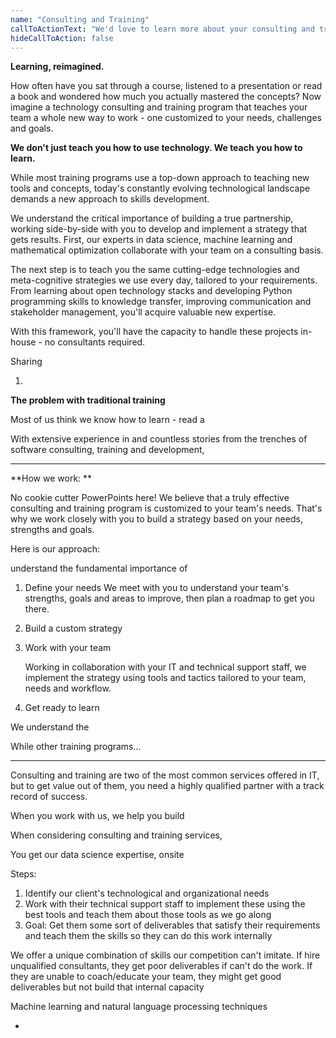 ```yaml
---
name: "Consulting and Training"
callToActionText: "We'd love to learn more about your consulting and training needs. Contact us today."
hideCallToAction: false
---
```


**Learning, reimagined.**

How often have you sat through a course, listened to a presentation or read a book and wondered how much you actually mastered the concepts? Now imagine a technology consulting and training program that teaches your team a whole new way to work - one customized to your needs, challenges and goals.

**We don't just teach you how to use technology. We teach you how to learn.**

While most training programs use a top-down approach to teaching new tools and concepts, today's constantly evolving technological landscape demands a new approach to skills development.

We understand the critical importance of building a true partnership, working side-by-side with you to develop and implement a strategy that gets results. First, our experts in data science, machine learning and mathematical optimization collaborate with your team on a consulting basis. 

The next step is to teach you the same cutting-edge technologies and meta-cognitive strategies we use every day, tailored to your requirements. From learning about open technology stacks and developing Python programming skills to knowledge transfer, improving communication and stakeholder management, you'll acquire valuable new expertise.

With this framework, you'll have the capacity to handle these projects in-house - no consultants required.





 

Sharing

1. 

**The problem with traditional training**

Most of us think we know how to learn - read a 

With extensive experience in and countless stories from the trenches of software consulting, training and development,

****

**How we work: **

No cookie cutter PowerPoints here! We believe that a truly effective consulting and training program is customized to your team's needs. That's why we work closely with you to build a strategy based on your needs, strengths and goals.

Here is our approach:

understand the fundamental importance of

1. Define your needs 
   We meet with you to understand your team's strengths, goals and areas to improve, then plan a roadmap to get you there.

2. Build a custom strategy 

3. Work with your team

   Working in collaboration with your IT and technical support staff, we implement the strategy using tools and tactics tailored to your team, needs and workflow.

   

4. Get ready to learn

   

We understand the 

While other training programs...

****

Consulting and training are two of the most common services offered in IT, but to get value out of them, you need a highly qualified partner with a track record of success. 

When you work with us, we help you build 



When considering consulting and training services, 

You get our data science expertise, onsite 

Steps:

1. Identify our client's technological and organizational needs 
2. Work with their technical support staff to implement these using the best tools and teach them about those tools as we go along 
3. Goal: Get them some sort of deliverables that satisfy their requirements and teach them the skills so they can do this work internally 

We offer a unique combination of skills our competition can't imitate. If hire unqualified consultants, they get poor deliverables if can't do the work. If they are unable to coach/educate your team, they might get good deliverables but not build that internal capacity

Machine learning and natural language processing techniques 

- 